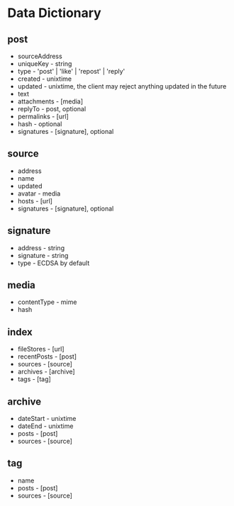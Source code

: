 # Data Dictionary

## post
* sourceAddress
* uniqueKey - string
* type - 'post' | 'like' | 'repost' | 'reply'
* created - unixtime
* updated - unixtime, the client may reject anything updated in the future
* text
* attachments - [media]
* replyTo - post, optional
* permalinks - [url]
* hash - optional
* signatures - [signature], optional 

## source
* address
* name
* updated
* avatar - media
* hosts - [url]
* signatures - [signature], optional

## signature
* address - string
* signature - string
* type - ECDSA by default

## media
* contentType - mime
* hash

## index
* fileStores - [url]
* recentPosts - [post]
* sources - [source]
* archives - [archive]
* tags - [tag]

## archive
* dateStart - unixtime
* dateEnd - unixtime
* posts - [post]
* sources - [source]

## tag
* name
* posts - [post]
* sources - [source]
